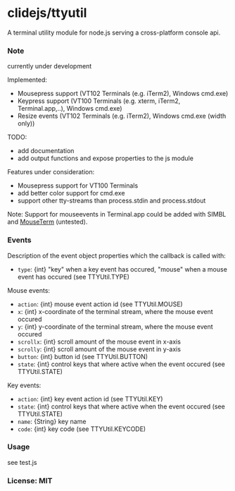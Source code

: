 # clidejs/ttyutil #

A terminal utility module for node.js serving a cross-platform console api.

### Note ###
currently under development

Implemented:
 - Mousepress support (VT102 Terminals (e.g. iTerm2), Windows cmd.exe)
 - Keypress support (VT100 Terminals (e.g. xterm, iTerm2, Terminal.app,..), Windows cmd.exe)
 - Resize events (VT102 Terminals (e.g. iTerm2), Windows cmd.exe (width only))

TODO:
 - add documentation
 - add output functions and expose properties to the js module

Features under consideration:
 - Mousepress support for VT100 Terminals
 - add better color support for cmd.exe
 - support other tty-streams than process.stdin and process.stdout

Note: Support for mouseevents in Terminal.app could be added with SIMBL and [MouseTerm](https://github.com/brodie/mouseterm) (untested).

### Events ###
Description of the event object properties which the callback is called with:

 - `type`: {int} "key" when a key event has occured, "mouse" when a mouse event has occured (see TTYUtil.TYPE)

Mouse events:
 - `action`: {int} mouse event action id (see TTYUtil.MOUSE)
 - `x`: {int} x-coordinate of the terminal stream, where the mouse event occured
 - `y`: {int} y-coordinate of the terminal stream, where the mouse event occured
 - `scrollx`: {int} scroll amount of the mouse event in x-axis
 - `scrolly`: {int} scroll amount of the mouse event in y-axis
 - `button`: {int} button id (see TTYUtil.BUTTON)
 - `state`: {int} control keys that where active when the event occured (see TTYUtil.STATE)

Key events:
 - `action`: {int} key event action id (see TTYUtil.KEY)
 - `state`: {int} control keys that where active when the event occured (see TTYUtil.STATE)
 - `name`: {String} key name
 - `code`: {int} key code (see TTYUtil.KEYCODE)

### Usage ###
see test.js

### License: MIT ###
